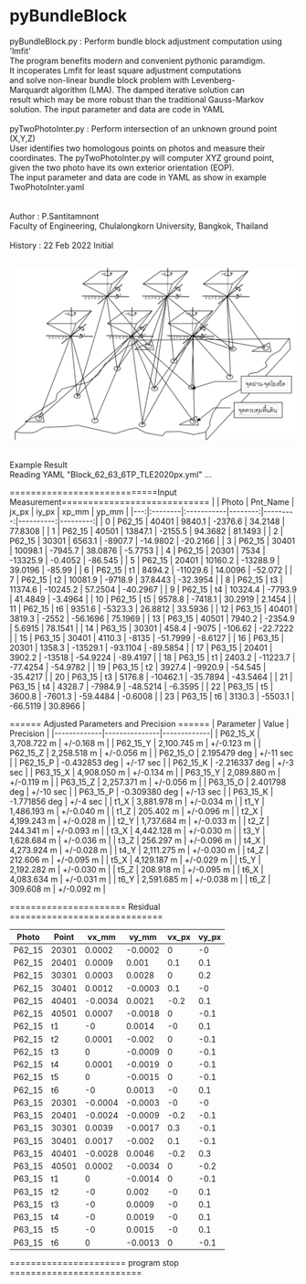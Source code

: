 # pyBundleBlock

pyBundleBlock.py : Perform bundle block adjustment computation using 'lmfit'</br>
        The program benefits modern and convenient  pythonic paramdigm.</br>
        It incoperates Lmfit for least square adjustment computations</br>
        and solve non-linear bundle block problem with Levenberg-</br>
        Marquardt algorithm (LMA). The damped iterative solution can</br>
        result which may be more robust than the traditional Gauss-Markov</br>
        solution. The input parameter and data are code in YAML</br>
</br>
pyTwoPhotoInter.py : Perform intersection of an unknown ground point (X,Y,Z)</br>
        User identifies two homologous points on photos and measure their </br>
        coordinates. The pyTwoPhotoInter.py will computer XYZ ground point,</br>
        given the two photo have its own exterior orientation (EOP). </br>
        The input parameter and data are code in YAML as show in example
        TwoPhotoInter.yaml</br>
</br>        
Author   : P.Santitamnont</br>
           Faculty of Engineering, Chulalongkorn University, Bangkok, Thailand</br>
</br>
History  : 22 Feb 2022  Initial</br>
</br>

![Alt text](https://github.com/phisan-chula/pyBundleBlock/blob/main/AerialTriangulation.PNG?raw=true)

</br>
Example Result</br>
Reading YAML "Block_62_63_6TP_TLE2020px.yml" ...</br>

============================Input Measurement============================
|    | Photo   | Pnt_Name   |   jx_px |    iy_px |     xp_mm |    yp_mm |
|---:|:--------|:-----------|--------:|---------:|----------:|---------:|
|  0 | P62_15  | 40401      |  9840.1 |  -2376.6 |   34.2148 |  77.8308 |
|  1 | P62_15  | 40501      | 13847.1 |  -2155.5 |   94.3682 |  81.1493 |
|  2 | P62_15  | 30301      |  6563.1 |  -8907.7 |  -14.9802 | -20.2166 |
|  3 | P62_15  | 30401      | 10098.1 |  -7945.7 |   38.0876 |  -5.7753 |
|  4 | P62_15  | 20301      |  7534   | -13325.9 |   -0.4052 | -86.545  |
|  5 | P62_15  | 20401      | 10160.2 | -13288.9 |   39.0196 | -85.99   |
|  6 | P62_15  | t1         |  8494.2 | -11029.6 |   14.0096 | -52.072  |
|  7 | P62_15  | t2         | 10081.9 |  -9718.9 |   37.8443 | -32.3954 |
|  8 | P62_15  | t3         | 11374.6 | -10245.2 |   57.2504 | -40.2967 |
|  9 | P62_15  | t4         | 10324.4 |  -7793.9 |   41.4849 |  -3.4964 |
| 10 | P62_15  | t5         |  9578.8 |  -7418.1 |   30.2919 |   2.1454 |
| 11 | P62_15  | t6         |  9351.6 |  -5323.3 |   26.8812 |  33.5936 |
| 12 | P63_15  | 40401      |  3819.3 |  -2552   |  -56.1696 |  75.1969 |
| 13 | P63_15  | 40501      |  7940.2 |  -2354.9 |    5.6915 |  78.1541 |
| 14 | P63_15  | 30301      |   458.4 |  -9075   | -106.62   | -22.7222 |
| 15 | P63_15  | 30401      |  4110.3 |  -8135   |  -51.7999 |  -8.6127 |
| 16 | P63_15  | 20301      |  1358.3 | -13529.1 |  -93.1104 | -89.5854 |
| 17 | P63_15  | 20401      |  3902.2 | -13518   |  -54.9224 | -89.4197 |
| 18 | P63_15  | t1         |  2403.2 | -11223.7 |  -77.4254 | -54.9782 |
| 19 | P63_15  | t2         |  3927.4 |  -9920.9 |  -54.545  | -35.4217 |
| 20 | P63_15  | t3         |  5176.8 | -10462.1 |  -35.7894 | -43.5464 |
| 21 | P63_15  | t4         |  4328.7 |  -7984.9 |  -48.5214 |  -6.3595 |
| 22 | P63_15  | t5         |  3600.8 |  -7601.3 |  -59.4484 |  -0.6008 |
| 23 | P63_15  | t6         |  3130.3 |  -5503.1 |  -66.5119 |  30.8966 |

====== Adjusted Parameters and Precision ======
|   Parameter |         Value |   Precision |
|-------------|---------------|-------------|
|    P62_15_X |   3,708.722 m |  +/-0.168 m |
|    P62_15_Y |   2,100.745 m |  +/-0.123 m |
|    P62_15_Z |   2,258.518 m |  +/-0.056 m |
|    P62_15_O |  2.195479 deg |   +/-11 sec |
|    P62_15_P | -0.432853 deg |   +/-17 sec |
|    P62_15_K | -2.216337 deg |    +/-3 sec |
|    P63_15_X |   4,908.050 m |  +/-0.134 m |
|    P63_15_Y |   2,089.880 m |  +/-0.119 m |
|    P63_15_Z |   2,257.371 m |  +/-0.056 m |
|    P63_15_O |  2.401798 deg |   +/-10 sec |
|    P63_15_P | -0.309380 deg |   +/-13 sec |
|    P63_15_K | -1.771856 deg |    +/-4 sec |
|        t1_X |   3,881.978 m |  +/-0.034 m |
|        t1_Y |   1,486.193 m |  +/-0.040 m |
|        t1_Z |     205.402 m |  +/-0.096 m |
|        t2_X |   4,199.243 m |  +/-0.028 m |
|        t2_Y |   1,737.684 m |  +/-0.033 m |
|        t2_Z |     244.341 m |  +/-0.093 m |
|        t3_X |   4,442.128 m |  +/-0.030 m |
|        t3_Y |   1,628.684 m |  +/-0.036 m |
|        t3_Z |     256.297 m |  +/-0.096 m |
|        t4_X |   4,273.924 m |  +/-0.028 m |
|        t4_Y |   2,111.275 m |  +/-0.030 m |
|        t4_Z |     212.606 m |  +/-0.095 m |
|        t5_X |   4,129.187 m |  +/-0.029 m |
|        t5_Y |   2,192.282 m |  +/-0.030 m |
|        t5_Z |     208.918 m |  +/-0.095 m |
|        t6_X |   4,083.634 m |  +/-0.031 m |
|        t6_Y |   2,591.685 m |  +/-0.038 m |
|        t6_Z |     309.608 m |  +/-0.092 m |

====================== Residual =============================

| Photo   | Point   |   vx_mm |   vy_mm |   vx_px |   vy_px |
|---------|---------|---------|---------|---------|---------|
| P62_15  | 20301   |  0.0002 | -0.0002 |     0   |    -0   |
| P62_15  | 20401   |  0.0009 |  0.001  |     0.1 |     0.1 |
| P62_15  | 30301   |  0.0003 |  0.0028 |     0   |     0.2 |
| P62_15  | 30401   |  0.0012 | -0.0003 |     0.1 |    -0   |
| P62_15  | 40401   | -0.0034 |  0.0021 |    -0.2 |     0.1 |
| P62_15  | 40501   |  0.0007 | -0.0018 |     0   |    -0.1 |
| P62_15  | t1      | -0      |  0.0014 |    -0   |     0.1 |
| P62_15  | t2      |  0.0001 | -0.002  |     0   |    -0.1 |
| P62_15  | t3      |  0      | -0.0009 |     0   |    -0.1 |
| P62_15  | t4      |  0.0001 | -0.0019 |     0   |    -0.1 |
| P62_15  | t5      |  0      | -0.0015 |     0   |    -0.1 |
| P62_15  | t6      | -0      |  0.0013 |    -0   |     0.1 |
| P63_15  | 20301   | -0.0004 | -0.0003 |    -0   |    -0   |
| P63_15  | 20401   | -0.0024 | -0.0009 |    -0.2 |    -0.1 |
| P63_15  | 30301   |  0.0039 | -0.0017 |     0.3 |    -0.1 |
| P63_15  | 30401   |  0.0017 | -0.002  |     0.1 |    -0.1 |
| P63_15  | 40401   | -0.0028 |  0.0046 |    -0.2 |     0.3 |
| P63_15  | 40501   |  0.0002 | -0.0034 |     0   |    -0.2 |
| P63_15  | t1      |  0      | -0.0014 |     0   |    -0.1 |
| P63_15  | t2      | -0      |  0.002  |    -0   |     0.1 |
| P63_15  | t3      | -0      |  0.0009 |    -0   |     0.1 |
| P63_15  | t4      | -0      |  0.0019 |    -0   |     0.1 |
| P63_15  | t5      | -0      |  0.0015 |    -0   |     0.1 |
| P63_15  | t6      |  0      | -0.0013 |     0   |    -0.1 |

====================== program stop =========================


